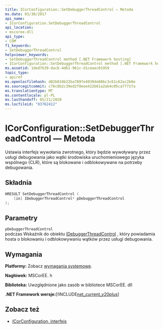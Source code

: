 ```yaml
---
title: ICorConfiguration::SetDebuggerThreadControl — Metoda
ms.date: 03/30/2017
api_name:
- ICorConfiguration.SetDebuggerThreadControl
api_location:
- mscoree.dll
api_type:
- COM
f1_keywords:
- SetDebuggerThreadControl
helpviewer_keywords:
- SetDebuggerThreadControl method [.NET Framework hosting]
- ICorConfiguration::SetDebuggerThreadControl method [.NET Framework hosting]
ms.assetid: 1ded7639-dacb-4db1-961c-d1ceaec01959
topic_type:
- apiref
ms.openlocfilehash: d02b834b22ba7897e4939de88bc3c61c62ac2b0e
ms.sourcegitcommit: c76c8b2c39ed2f0eee422b61a2ab4c05ca7771fa
ms.translationtype: MT
ms.contentlocale: pl-PL
ms.lasthandoff: 05/21/2020
ms.locfileid: "83762412"
---
```

# <a name="icorconfigurationsetdebuggerthreadcontrol-method"></a>ICorConfiguration::SetDebuggerThreadControl — Metoda
Ustawia interfejs wywołania zwrotnego, który będzie wywoływany przez usługi debugowania jako wątki środowiska uruchomieniowego języka wspólnego (CLR), które są blokowane i odblokowywane na potrzeby debugowania.  
  
## <a name="syntax"></a>Składnia  
  
```cpp  
HRESULT SetDebuggerThreadControl (  
    [in] IDebuggerThreadControl* pDebuggerThreadControl  
);  
```  
  
## <a name="parameters"></a>Parametry  
 `pDebuggerThreadControl`  
 podczas Wskaźnik do obiektu [IDebuggerThreadControl](idebuggerthreadcontrol-interface.md) , który powiadamia hosta o blokowaniu i odblokowywaniu wątków przez usługi debugowania.  
  
## <a name="requirements"></a>Wymagania  
 **Platformy:** Zobacz [wymagania systemowe](../../get-started/system-requirements.md).  
  
 **Nagłówek:** MSCorEE. h  
  
 **Biblioteka:** Uwzględnione jako zasób w bibliotece MSCorEE. dll  
  
 **.NET Framework wersje:**[!INCLUDE[net_current_v20plus](../../../../includes/net-current-v20plus-md.md)]  
  
## <a name="see-also"></a>Zobacz też

- [ICorConfiguration, interfejs](icorconfiguration-interface.md)
